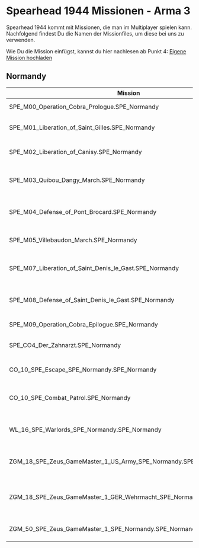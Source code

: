 # Spearhead 1944 Missionen - Arma 3
Spearhead 1944 kommt mit Missionen, die man im Multiplayer spielen kann.
Nachfolgend findest Du die Namen der Missionfiles, um diese bei uns zu verwenden.

Wie Du die Mission einfügst, kannst du hier nachlesen ab Punkt 4: [Eigene Mission hochladen](https://www.4netplayers.com/de/wiki/arma-3/eigene-mission-hochladen/)

## Normandy
| Mission      | Name | Typ |
| ----------- | ----------- | ----------- |
| SPE_M00_Operation_Cobra_Prologue.SPE_Normandy | [SPE] [00] Prologue | Cooperative |
| SPE_M01_Liberation_of_Saint_Gilles.SPE_Normandy | [SPE] [01] Liberation of Saint-Gilles | Cooperative |
| SPE_M02_Liberation_of_Canisy.SPE_Normandy | [SPE] [02] Liberation of Canisy | Cooperative |
| SPE_M03_Quibou_Dangy_March.SPE_Normandy | [SPE] [03] Quibou Dangy March | Cooperative |
| SPE_M04_Defense_of_Pont_Brocard.SPE_Normandy | [SPE] [04] Defense of Pont-Brocard | Cooperative |
| SPE_M05_Villebaudon_March.SPE_Normandy | [SPE] [05] Villebaudon March | Cooperative |
| SPE_M07_Liberation_of_Saint_Denis_le_Gast.SPE_Normandy | [SPE] [06] Liberation of Saint Denis-le-Gast | Cooperative |
| SPE_M08_Defense_of_Saint_Denis_le_Gast.SPE_Normandy | [SPE] [07] Defense of Saint Denis-le-Gast | Cooperative |
| SPE_M09_Operation_Cobra_Epilogue.SPE_Normandy | [SPE] [08] Epilogue | Cooperative |
| SPE_CO4_Der_Zahnarzt.SPE_Normandy | [COOP 04] Der Zahnarzt | Cooperative |
| CO_10_SPE_Escape_SPE_Normandy.SPE_Normandy | [SPE] Escape [Normandy] | Cooperative |
| CO_10_SPE_Combat_Patrol.SPE_Normandy | [SPE] Combat Patrol [Normandy] | Combat Patrol |
| WL_16_SPE_Warlords_SPE_Normandy.SPE_Normandy | [SPE] Warlords [MEDIUM] [Normandy] | Warlords |
| ZGM_18_SPE_Zeus_GameMaster_1_US_Army_SPE_Normandy.SPE_Normandy | [SPE] Zeus GameMaster US Army [Normandy] | Zeus |
| ZGM_18_SPE_Zeus_GameMaster_1_GER_Wehrmacht_SPE_Normandy.SPE_Normandy | [SPE] Zeus GameMaster GER Wehrmacht [Normandy] | Zeus |
| ZGM_50_SPE_Zeus_GameMaster_1_SPE_Normandy.SPE_Normandy | [SPE] Zeus GameMaster [Normandy] | Zeus |